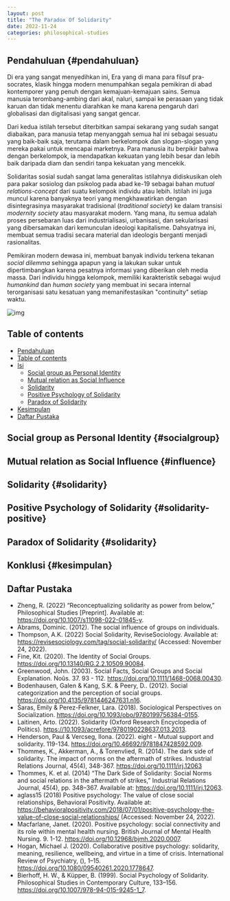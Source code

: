 ```yaml
---
layout: post
title: "The Paradox Of Solidarity"
date: 2022-11-24
categories: philosophical-studies
---
```


## Pendahuluan {#pendahuluan}
Di era yang sangat menyedihkan ini, Era yang di mana para filsuf pra-socrates, klasik hingga modern menumpahkan segala pemikiran di abad kontemporer yang penuh dengan kemajuan-kemajuan sains. Semua manusia terombang-ambing dari akal, naluri, sampai ke perasaan yang tidak karuan dan tidak menentu diarahkan ke mana karena pengaruh dari globalisasi dan digitalisasi yang sangat gencar. 

Dari kedua istilah tersebut diterbitkan sampai sekarang yang sudah sangat diabaikan, para manusia tetap menyanggah semua hal ini sebagai sesuatu yang baik-baik saja, terutama dalam berkelompok dan slogan-slogan yang mereka pakai untuk mencapai marketnya. Para manusia itu berpikir bahwa dengan berkelompok, ia mendapatkan kekuatan yang lebih besar dan lebih baik daripada diam dan sendiri tanpa kekuatan yang mencekik.

Solidaritas sosial sudah sangat lama generalitas istilahnya didiskusikan oleh para pakar sosiolog dan psikolog pada abad ke-19 sebagai bahan *mutual relations-concept* dari suatu kelompok individu atau lebih. Istilah ini juga muncul karena banyaknya teori yang mengkhawatirkan dengan disintegrasinya masyarakat tradisional (*traditional society*) ke dalam transisi *modernity society* atau masyarakat modern. Yang mana, itu semua adalah proses persebaran luas dari industrialisasi, urbanisasi, dan sekularisasi yang dibersamakan dari kemunculan ideologi kapitalisme. Dahsyatnya ini, membuat semua tradisi secara material dan ideologis berganti menjadi rasionalitas.

Pemikiran modern dewasa ini, membuat banyak individu terkena tekanan *social dilemma* sehingga apapun yang ia lakukan sukar untuk dipertimbangkan karena pesatnya informasi yang diberikan oleh media massa. Dari individu hingga kelompok, memiliki karakteristik sebagai wujud *humankind* dan *human society* yang membuat ini secara internal terorganisasi satu kesatuan yang memanifestasikan "continuity" setiap waktu.

![img](https://external-content.duckduckgo.com/iu/?u=https%3A%2F%2Fcdn.quotesgram.com%2Fimg%2F82%2F61%2F121191099-love-couple-motivational-inspirational-with-quotes-words-172553.jpg&f=1&nofb=1&ipt=1e6a054b1dfb70557bac161e17e2e3dc34fe50ed1cb1b7caf13399ad36368ed8&ipo=images)

## Table of contents
* [Pendahuluan](#pendahuluan)
* [Table of contents](#contents)
* [Isi](#isi)
  * [Social group as Personal Identity](#socialgroup)
  * [Mutual relation as Social Influence](#influence)
  * [Solidarity](#solidarity)
  * [Positive Psychology of Solidarity](#solidarity-positive)
  * [Paradox of Solidarity](#paradox)
* [Kesimpulan](#kesimpulan)
* [Daftar Pustaka](#daftarpustaka)

## Social group as Personal Identity {#socialgroup}

## Mutual relation as Social Influence {#influence}

## Solidarity {#solidarity}

## Positive Psychology of Solidarity {#solidarity-positive}

## Paradox of Solidarity {#solidarity}

## Konklusi {#kesimpulan}

## Daftar Pustaka
* Zheng, R. (2022) “Reconceptualizing solidarity as power from below,” Philosophical Studies [Preprint]. Available at: <https://doi.org/10.1007/s11098-022-01845-y>.
* Abrams, Dominic. (2012). The social influence of groups on individuals. 
* Thompson, A.K. (2022) Social Solidarity, ReviseSociology. Available at: <https://revisesociology.com/tag/social-solidarity/> (Accessed: November 24, 2022). 
* Fine, Kit. (2020). The Identity of Social Groups. <https://doi.org/10.13140/RG.2.2.10509.90084>. 
* Greenwood, John. (2003). Social Facts, Social Groups and Social Explanation. Noûs. 37. 93 - 112. <https://doi.org/10.1111/1468-0068.00430>. 
* Bodenhausen, Galen & Kang, S.K. & Peery, D.. (2012). Social categorization and the perception of social groups. <https://doi.org/10.4135/9781446247631.n16>. 
* Šaras, Emily & Perez-Felkner, Lara. (2018). Sociological Perspectives on Socialization. <https://doi.org/10.1093/obo/9780199756384-0155>. 
* Laitinen, Arto. (2022). Solidarity (Oxford Research Encyclopedia of Politics). <https://10.1093/acrefore/9780190228637.013.2013>. 
* Henderson, Paul & Vercseg, Ilona. (2022). eight - Mutual support and solidarity. 119-134. <https://doi.org/10.46692/9781847428592.009>. 
* Thommes, K., Akkerman, A., & Torenvlied, R. (2014). The dark side of solidarity. The impact of norms on the aftermath of strikes. Industrial Relations Journal, 45(4), 348-367. <https://doi.org/10.1111/irj.12063>
* Thommes, K. et al. (2014) “The Dark Side of Solidarity: Social Norms and social relations in the aftermath of strikes,” Industrial Relations Journal, 45(4), pp. 348–367. Available at: <https://doi.org/10.1111/irj.12063>. 
* aglass15 (2018) Positive psychology: The value of close social relationships, Behavioral Positivity. Available at: <https://behavioralpositivity.com/2018/07/01/positive-psychology-the-value-of-close-social-relationships/> (Accessed: November 24, 2022). 
* Macfarlane, Janet. (2020). Positive psychology: social connectivity and its role within mental health nursing. British Journal of Mental Health Nursing. 9. 1-12. <https://doi.org/10.12968/bjmh.2020.0007>. 
* Hogan, Michael J. (2020). Collaborative positive psychology: solidarity, meaning, resilience, wellbeing, and virtue in a time of crisis. International Review of Psychiatry, (), 1–15. <https://doi.org/10.1080/09540261.2020.1778647>.
* Bierhoff, H. W., & Küpper, B. (1999). Social Psychology of Solidarity. Philosophical Studies in Contemporary Culture, 133–156. <https://doi.org/10.1007/978-94-015-9245-1_7>.

